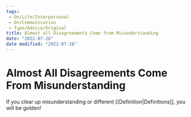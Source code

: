 ```yaml
---
tags:
 - On/Life/Interpersonal
 - On/Communication
 - Type/Advice/Original
title: Almost all Disagreements Come from Misunderstanding
date: "2022-07-28"
date modified: "2022-07-28"
---
```


# Almost All Disagreements Come From Misunderstanding
If you clear up misunderstanding or different [[Definition|Definitions]], you will be golden!
